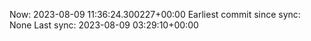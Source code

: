 Now: 2023-08-09 11:36:24.300227+00:00 Earliest commit since sync: None Last sync: 2023-08-09 03:29:10+00:00
